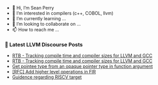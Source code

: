 - 👋 Hi, I’m Sean Perry
- 👀 I’m interested in compilers (c++, COBOL, llvm)
- 🌱 I’m currently learning ...
- 💞️ I’m looking to collaborate on ...
- 📫 How to reach me ...

<!---
s66perry/s66perry is a ✨ special ✨ repository because its `README.md` (this file) appears on your GitHub profile.
You can click the Preview link to take a look at your changes.
--->
### 📕 Latest LLVM Discourse Posts

<!-- DISCOURSE-LLVM:START -->
- [RTB - Tracking compile time and compiler sizes for LLVM and GCC](https://discourse.llvm.org/t/rtb-tracking-compile-time-and-compiler-sizes-for-llvm-and-gcc/66461#post_3)
- [RTB - Tracking compile time and compiler sizes for LLVM and GCC](https://discourse.llvm.org/t/rtb-tracking-compile-time-and-compiler-sizes-for-llvm-and-gcc/66461#post_2)
- [Get pointee type from an opaque pointer type in function argument](https://discourse.llvm.org/t/get-pointee-type-from-an-opaque-pointer-type-in-function-argument/66434#post_7)
- [[RFC] Add higher level operations in FIR](https://discourse.llvm.org/t/rfc-add-higher-level-operations-in-fir/65389#post_2)
- [Guidence regarding RISCV target](https://discourse.llvm.org/t/guidence-regarding-riscv-target/66465#post_1)
<!-- DISCOURSE-LLVM:END -->
